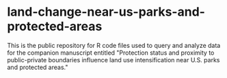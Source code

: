 # land-change-near-us-parks-and-protected-areas
This is the public repository for R code files used to query and analyze data for the companion manuscript entitled "Protection status and proximity to public-private boundaries influence land use intensification near U.S. parks and protected areas." 
